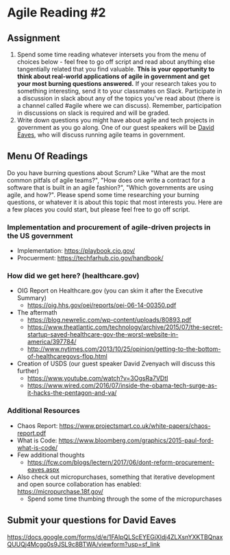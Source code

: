 # Agile Reading #2

## Assignment

1. Spend some time reading whatever intersets you from the menu of choices below - feel free to go off script and read about anything else tangentially related that you find valuable. **This is your opportunity to think about real-world applications of agile in government and get your most burning questions answered.** If your research takes you to something interesting, send it to your classmates on Slack. Participate in a discussion in slack about any of the topics you've read about (there is a channel called #agile where we can discuss). Remember, participation in discussions on slack is required and will be graded.
2. Write down questions you might have about agile and tech projects in government as you go along. One of our guest speakers will be [David Eaves](https://www.hks.harvard.edu/faculty/david-eaves), who will discuss running agile teams in government.

## Menu Of Readings

Do you have burning questions about Scrum? Like "What are the most common pitfals of agile teams?", "How does one write a contract for a software that is built in an agile fashion?", "Which governments are using agile, and how?". Please spend some time researching your burning questions, or whatever it is about this topic that most interests you. Here are a few places you could start, but please feel free to go off script.

### Implementation and procurement of agile-driven projects in the US government
- Implementation: https://playbook.cio.gov/
- Procuerment: https://techfarhub.cio.gov/handbook/

### How did we get here? (healthcare.gov)
- OIG Report on Healthcare.gov (you can skim it after the Executive Summary)
	- https://oig.hhs.gov/oei/reports/oei-06-14-00350.pdf
- The aftermath
	- https://blog.newrelic.com/wp-content/uploads/80893.pdf
	- https://www.theatlantic.com/technology/archive/2015/07/the-secret-startup-saved-healthcare-gov-the-worst-website-in-america/397784/
	- http://www.nytimes.com/2013/10/25/opinion/getting-to-the-bottom-of-healthcaregovs-flop.html
- Creation of USDS (our guest speaker David Zvenyach will discuss this further)
	- https://www.youtube.com/watch?v=3OgsRa7VDtI
	- https://www.wired.com/2016/07/inside-the-obama-tech-surge-as-it-hacks-the-pentagon-and-va/

### Additional Resources

- Chaos Report: https://www.projectsmart.co.uk/white-papers/chaos-report.pdf
- What is Code: https://www.bloomberg.com/graphics/2015-paul-ford-what-is-code/
- Few additional thoughts
	- https://fcw.com/blogs/lectern/2017/06/dont-reform-procurement-eaves.aspx
- Also check out micropurchases, something that iterative development and open source collaboration has enabled: https://micropurchase.18f.gov/
	- Spend some time thumbing through the some of the micropurchases


## Submit your questions for David Eaves

https://docs.google.com/forms/d/e/1FAIpQLScEYEGjXldj4ZLXsnYXKTBQnaxQUUQj4Mcgq0s9JSL9c8BTWA/viewform?usp=sf_link

